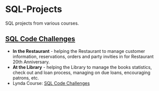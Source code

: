 # SQL-Projects
SQL projects from various courses.

## [SQL Code Challenges](SQL%20Code%20Challenges%20-%20Lynda)
+ **In the Restaurant** - helping the Restaurant to manage customer information, reservations, orders and party invities in for Restaurant 20th Anniversary.
+ **At the Library** - helping the Library to manage the books statistics, check out and loan process, managing on due loans, encouraging patrons, etc.
+ Lynda Course: [SQL Code Challenges](https://www.lynda.com/SQL-tutorials/SQL-Code-Challenges/2825725-2.html)
